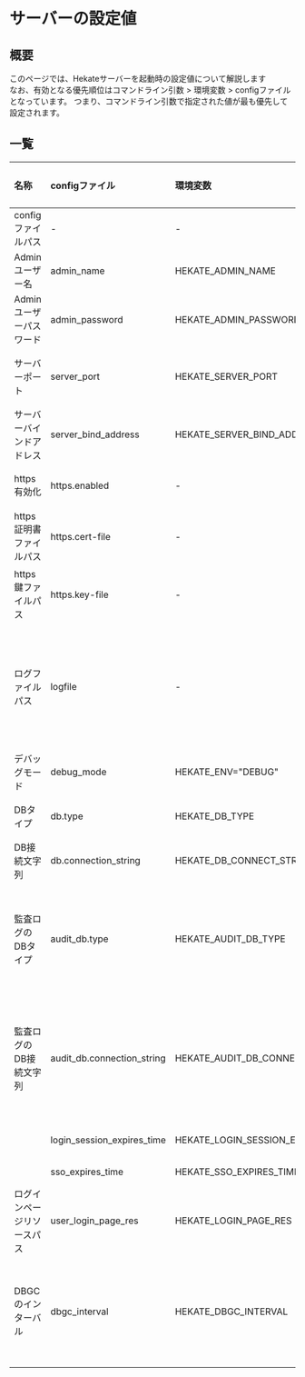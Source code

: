# サーバーの設定値

## 概要

このページでは、Hekateサーバーを起動時の設定値について解説します  
なお、有効となる優先順位はコマンドライン引数 > 環境変数 > configファイルとなっています。
つまり、コマンドライン引数で指定された値が最も優先して設定されます。

## 一覧

| 名称 | configファイル | 環境変数 | コマンドライン引数 | 説明 |
| :---- | :---- | :---- | :---- | :---- |
| configファイルパス | - | - | config | configファイルのパス |
| Adminユーザー名 | admin_name | HEKATE_ADMIN_NAME | admin | Adminユーザーの名前 |
| Adminユーザーパスワード | admin_password | HEKATE_ADMIN_PASSWORD | password | Adminユーザーのパスワード |
| サーバーポート | server_port | HEKATE_SERVER_PORT | port | サーバーを起動する際のポート番号 |
| サーバーバインドアドレス | server_bind_address | HEKATE_SERVER_BIND_ADDR | bind-addr | サーバーにバインドするアドレス |
| https有効化 | https.enabled | - | https | サーバーをhttpsで起動します |
| https証明書ファイルパス | https.cert-file | - | https-cert-file | httpsサーバー用の証明書ファイルのパス |
| https鍵ファイルパス | https.key-file | - | https-key-file | httpsサーバー用の鍵ファイルのパス |
| ログファイルパス | logfile | - | logfile | ログの出力先ファイルのパス。設定されてない、もしくは空文字列の場合は標準出力に表示されます |
| デバッグモード | debug_mode | HEKATE_ENV="DEBUG" | debug | デバッグ用のログも出力 |
| DBタイプ | db.type | HEKATE_DB_TYPE | db-type | サーバーが接続するDBのタイプ |
| DB接続文字列 | db.connection_string | HEKATE_DB_CONNECT_STRING | db-conn-str | DBに接続するための接続文字列 |
| 監査ログのDBタイプ | audit_db.type | HEKATE_AUDIT_DB_TYPE | audit-db-type | 監査ログのDBのタイプ。設定されていない場合はDBタイプと同様のDBを使用する |
| 監査ログのDB接続文字列 | audit_db.connection_string | HEKATE_AUDIT_DB_CONNECT_STRING | audit-db-conn-str | 監査ログのDBに接続する際の文字列。監査ログのDbタイプが設定されてない場合は無視される |
|| login_session_expires_time | HEKATE_LOGIN_SESSION_EXPIRES_TIME | login-session-expires ||
|| sso_expires_time | HEKATE_SSO_EXPIRES_TIME | sso-expires ||
| ログインページリソースパス | user_login_page_res | HEKATE_LOGIN_PAGE_RES | login-res | ユーザーログインページのリソースへのパス |
| DBGCのインターバル | dbgc_interval | HEKATE_DBGC_INTERVAL | dbgc-interval | 期限切れのsessionを削除するためのGC(Garbage Collector)を動作させる間隔 |
